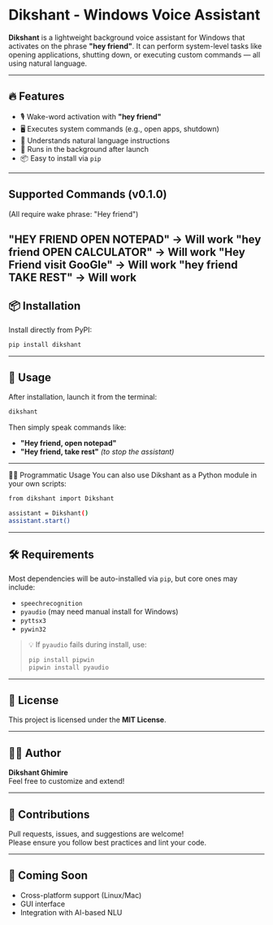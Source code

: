# Dikshant - Windows Voice Assistant

**Dikshant** is a lightweight background voice assistant for Windows that activates on the phrase **"hey friend"**. It can perform system-level tasks like opening applications, shutting down, or executing custom commands — all using natural language.

---

## 🔥 Features

- 🎙️ Wake-word activation with **"hey friend"**
- 🖥️ Executes system commands (e.g., open apps, shutdown)
- 🧠 Understands natural language instructions
- 🔁 Runs in the background after launch
- 📦 Easy to install via `pip`

---

## Supported Commands (v0.1.0)
(All require wake phrase: "Hey friend")

"HEY FRIEND OPEN NOTEPAD" → Will work
"hey friend OPEN CALCULATOR" → Will work
"Hey Friend visit GooGle" → Will work
"hey friend TAKE REST" → Will work
---

## 📦 Installation

Install directly from PyPI:

```bash
pip install dikshant
```

---

## 🚀 Usage

After installation, launch it from the terminal:

```bash
dikshant
```

Then simply speak commands like:

- **"Hey friend, open notepad"**
- **"Hey friend, take rest"** *(to stop the assistant)*

---

🧑‍💻 Programmatic Usage
You can also use Dikshant as a Python module in your own scripts:

```bash
from dikshant import Dikshant

assistant = Dikshant()
assistant.start()

```


---

## 🛠 Requirements

Most dependencies will be auto-installed via `pip`, but core ones may include:

- `speechrecognition`
- `pyaudio` (may need manual install for Windows)
- `pyttsx3`
- `pywin32`

> 💡 If `pyaudio` fails during install, use:
> ```bash
> pip install pipwin
> pipwin install pyaudio
> ```

---

## 📃 License

This project is licensed under the **MIT License**.

---

## 🙋‍♂️ Author

**Dikshant Ghimire**  
Feel free to customize and extend!

---

## 💬 Contributions

Pull requests, issues, and suggestions are welcome!  
Please ensure you follow best practices and lint your code.

---

## 🧪 Coming Soon

- Cross-platform support (Linux/Mac)
- GUI interface
- Integration with AI-based NLU